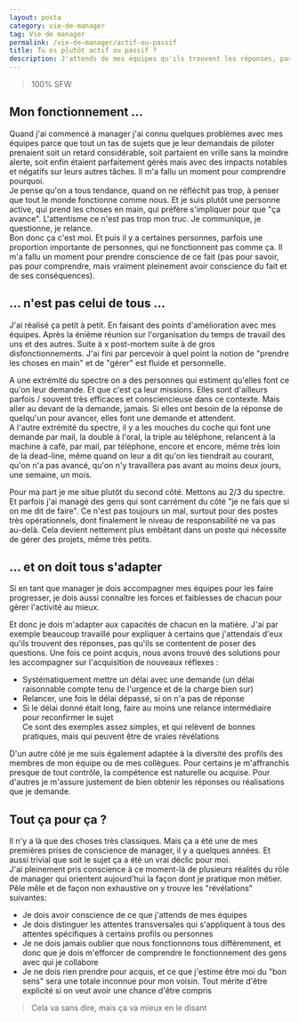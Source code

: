 ```yaml
---
layout: posta
category: vie-de-manager
tag: Vie de manager
permalink: /vie-de-manager/actif-ou-passif
title: Tu es plutôt actif ou passif ?
description: J'attends de mes équipes qu'ils trouvent les réponses, pas qu'ils se contentent de poser des questions.
---
```

> 100% SFW

## Mon fonctionnement ... 
Quand j'ai commencé à manager j'ai connu quelques problèmes avec mes équipes parce que tout un tas de sujets que je leur demandais de piloter prenaient soit un retard considérable, soit partaient en vrille sans la moindre alerte, soit enfin étaient parfaitement gérés mais avec des impacts notables et négatifs sur leurs autres tâches. Il m'a fallu un moment pour comprendre pourquoi.  
Je pense qu'on a tous tendance, quand on ne réfléchit pas trop, à penser que tout le monde fonctionne comme nous. Et je suis plutôt une personne active, qui prend les choses en main, qui préfère s'impliquer pour que "ça avance". L'attentisme ce n'est pas trop mon truc. Je communique, je questionne, je relance.  
Bon donc ça c'est moi. Et puis il y a certaines personnes, parfois une proportion importante de personnes, qui ne fonctionnent pas comme ça. Il m'a fallu un moment pour prendre conscience de ce fait (pas pour savoir, pas pour comprendre, mais vraiment pleinement avoir conscience du fait et de ses conséquences).  

## ... n'est pas celui de tous ...
J'ai réalisé ça petit à petit. En faisant des points d'amélioration avec mes équipes. Après la énième réunion sur l'organisation du temps de travail des uns et des autres. Suite à x post-mortem suite à de gros disfonctionnements. J'ai fini par percevoir à quel point la notion de "prendre les choses en main" et de "gérer" est fluide et personnelle. 

A une extrémité du spectre on a des personnes qui estiment qu'elles font ce qu'on leur demande. Et que c'est ça leur missions. Elles sont d'ailleurs parfois / souvent très efficaces et consciencieuse dans ce contexte. Mais aller au devant de la demande, jamais. Si elles ont besoin de la réponse de quelqu'un pour avancer, elles font une demande et attendent.  
A l'autre extrémité du spectre, il y a les mouches du coche qui font une demande par mail, la double à l'oral, la triple au téléphone, relancent à la machine à café, par mail, par téléphone, encore et encore, même très loin de la dead-line, même quand on leur a dit qu'on les tiendrait au courant, qu'on n'a pas avancé, qu'on n'y travaillera pas avant au moins deux jours, une semaine, un mois.  

Pour ma part je me situe plutôt du second côté. Mettons au 2/3 du spectre.  
Et parfois j'ai managé des gens qui sont carrément du côté "je ne fais que si on me dit de faire". Ce n'est pas toujours un mal, surtout pour des postes très opérationnels, dont finalement le niveau de responsabilité ne va pas au-delà. Cela devient nettement plus embêtant dans un poste qui nécessite de gérer des projets, même très petits.  

## ... et on doit tous s'adapter
Si en tant que manager je dois accompagner mes équipes pour les faire progresser, je dois aussi connaître les forces et faiblesses de chacun pour gérer l'activité au mieux.  

Et donc je dois m'adapter aux capacités de chacun en la matière. J'ai par exemple beaucoup travaillé pour expliquer à certains que j'attendais d'eux qu'ils trouvent des réponses, pas qu'ils se contentent de poser des questions. Une fois ce point acquis, nous avons trouvé des solutions pour les accompagner sur l'acquisition de nouveaux réflexes :   
* Systématiquement mettre un délai avec une demande (un délai raisonnable compte tenu de l'urgence et de la charge bien sur)   
* Relancer, une fois le délai dépassé, si on n'a pas de réponse   
* Si le délai donné était long, faire au moins une relance intermédiaire pour reconfirmer le sujet     
Ce sont des exemples assez simples, et qui relèvent de bonnes pratiques, mais qui peuvent être de vraies révélations    

D'un autre côté je me suis également adaptée à la diversité des profils des membres de mon équipe ou de mes collègues. Pour certains je m'affranchis presque de tout contrôle, la compétence est naturelle ou acquise. Pour d'autres je m'assure justement de bien obtenir les réponses ou réalisations que je demande. 

## Tout ça pour ça ? 
Il n'y a là que des choses très classiques. Mais ça a été une de mes premières prises de conscience de manager, il y a quelques années. Et aussi trivial que soit le sujet ça a été un vrai déclic pour moi.  
J'ai pleinement pris conscience à ce moment-là de plusieurs réalités du rôle de manager qui orientent aujourd'hui la façon dont je pratique mon métier. Pêle mêle et de façon non exhaustive on y trouve les "révélations" suivantes:  
* Je dois avoir conscience de ce que j'attends de mes équipes   
* Je dois distinguer les attentes transversales qui s'appliquent à tous des attentes spécifiques à certains profils ou personnes   
* Je ne dois jamais oublier que nous fonctionnons tous différemment, et donc que je dois m'efforcer de comprendre le fonctionnement des gens avec qui je collabore   
* Je ne dois rien prendre pour acquis, et ce que j'estime être moi du "bon sens" sera une totale inconnue pour mon voisin. Tout mérite d'être explicité si on veut avoir une chance d'être compris  

> Cela va sans dire, mais ça va mieux en le disant   
